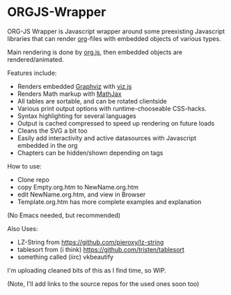 # ORGJS-Wrapper
ORG-JS Wrapper is Javascript wrapper around some preexisting Javascript libraries that can render [org](https://github.com/abo-abo/org-mode)-files with embedded objects of various types.

Main rendering is done by [org.js](https://github.com/mooz/org-js), then embedded objects are rendered/animated.

Features include:

- Renders embedded [Graphviz](https://www.graphviz.org/) with [viz.js](https://github.com/mdaines/viz.js/)
- Renders Math markup with [MathJax](https://www.mathjax.org/)
- All tables are sortable, and can be rotated clientside
- Various print output options with runtime-chooseable CSS-hacks.
- Syntax highlighting for several languages
- Output is cached compressed to speed up rendering on future loads
- Cleans the SVG a bit too
- Easily add interactivity and active datasources with Javascript embedded in the org
- Chapters can be hidden/shown depending on tags

How to use:
- Clone repo
- copy Empty.org.htm to NewName.org.htm
- edit NewName.org.htm, and view in Browser
- Template.org.htm has more complete examples and explanation

(No Emacs needed, but recommended)


Also Uses:
- LZ-String from https://github.com/pieroxy/lz-string
- tablesort from (i think) https://github.com/tristen/tablesort
- something called (iirc) vkbeautify


I'm uploading cleaned bits of this as I find time, so WIP.

(Note, I'll add links to the source repos for the used ones soon too)